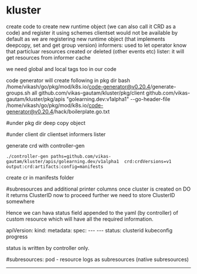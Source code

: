 # kluster
create code to create new runtime object (we can also call it CRD as a code) and register it using schemes
clientset would not be available by default as we are registering new runtime object (that implements deepcopy, set and get group version)
informers: used to let operator know that particluar resources created or deleted (other events etc)
lister: it will get resources from informer cache

we need global and local tags too in our code

code generator will create following in pkg dir
bash /home/vikash/go/pkg/mod/k8s.io/code-generator@v0.20.4/generate-groups.sh all github.com/vikas-gautam/kluster/pkg/client  github.com/vikas-gautam/kluster/pkg/apis "golearning.dev:v1alpha1" --go-header-file /home/vikash/go/pkg/mod/k8s.io/code-generator@v0.20.4/hack/boilerplate.go.txt

#under pkg dir
deep copy object

#under client dir
clientset
informers
lister

generate crd with controller-gen

```
./controller-gen paths=github.com/vikas-gautam/kluster/apis/golearning.dev/v1alpha1  crd:crdVersions=v1 output:crd:artifacts:config=manifests 
```
create cr in manifests folder

#subresources and additional printer columns 
once cluster is created on DO it returns ClusterID
now to proceed further we need to store ClusterID somewhere

Hence we can hava status field appended to the yaml (by controller) of custom resource which 
will have all the required information.

apiVersion:
kind:
metadata:
spec:
    ---
    ---
status:
    clusterid
    kubeconfig
    progress

status is written by controller only.


#subresources:
pod - resource
logs as subresources (native subresources)

---------------------------------------------------------------





